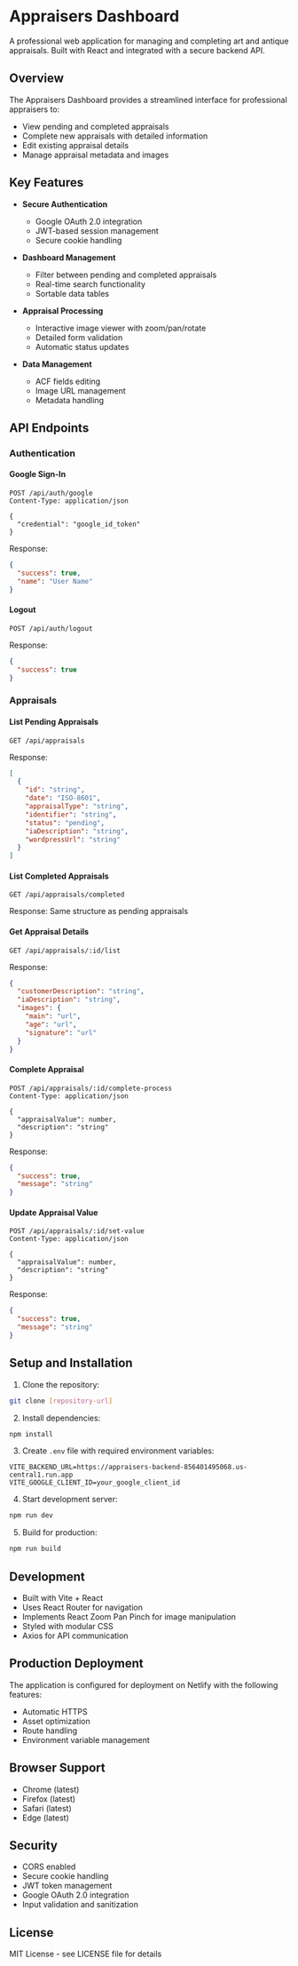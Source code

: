 # Appraisers Dashboard

A professional web application for managing and completing art and antique appraisals. Built with React and integrated with a secure backend API.

## Overview

The Appraisers Dashboard provides a streamlined interface for professional appraisers to:
- View pending and completed appraisals
- Complete new appraisals with detailed information
- Edit existing appraisal details
- Manage appraisal metadata and images

## Key Features

- **Secure Authentication**
  - Google OAuth 2.0 integration
  - JWT-based session management
  - Secure cookie handling

- **Dashboard Management**
  - Filter between pending and completed appraisals
  - Real-time search functionality
  - Sortable data tables

- **Appraisal Processing**
  - Interactive image viewer with zoom/pan/rotate
  - Detailed form validation
  - Automatic status updates

- **Data Management**
  - ACF fields editing
  - Image URL management
  - Metadata handling

## API Endpoints

### Authentication

#### Google Sign-In
```http
POST /api/auth/google
Content-Type: application/json

{
  "credential": "google_id_token"
}
```
Response:
```json
{
  "success": true,
  "name": "User Name"
}
```

#### Logout
```http
POST /api/auth/logout
```
Response:
```json
{
  "success": true
}
```

### Appraisals

#### List Pending Appraisals
```http
GET /api/appraisals
```
Response:
```json
[
  {
    "id": "string",
    "date": "ISO-8601",
    "appraisalType": "string",
    "identifier": "string",
    "status": "pending",
    "iaDescription": "string",
    "wordpressUrl": "string"
  }
]
```

#### List Completed Appraisals
```http
GET /api/appraisals/completed
```
Response: Same structure as pending appraisals

#### Get Appraisal Details
```http
GET /api/appraisals/:id/list
```
Response:
```json
{
  "customerDescription": "string",
  "iaDescription": "string",
  "images": {
    "main": "url",
    "age": "url",
    "signature": "url"
  }
}
```

#### Complete Appraisal
```http
POST /api/appraisals/:id/complete-process
Content-Type: application/json

{
  "appraisalValue": number,
  "description": "string"
}
```
Response:
```json
{
  "success": true,
  "message": "string"
}
```

#### Update Appraisal Value
```http
POST /api/appraisals/:id/set-value
Content-Type: application/json

{
  "appraisalValue": number,
  "description": "string"
}
```
Response:
```json
{
  "success": true,
  "message": "string"
}
```

## Setup and Installation

1. Clone the repository:
```bash
git clone [repository-url]
```

2. Install dependencies:
```bash
npm install
```

3. Create `.env` file with required environment variables:
```env
VITE_BACKEND_URL=https://appraisers-backend-856401495068.us-central1.run.app
VITE_GOOGLE_CLIENT_ID=your_google_client_id
```

4. Start development server:
```bash
npm run dev
```

5. Build for production:
```bash
npm run build
```

## Development

- Built with Vite + React
- Uses React Router for navigation
- Implements React Zoom Pan Pinch for image manipulation
- Styled with modular CSS
- Axios for API communication

## Production Deployment

The application is configured for deployment on Netlify with the following features:
- Automatic HTTPS
- Asset optimization
- Route handling
- Environment variable management

## Browser Support

- Chrome (latest)
- Firefox (latest)
- Safari (latest)
- Edge (latest)

## Security

- CORS enabled
- Secure cookie handling
- JWT token management
- Google OAuth 2.0 integration
- Input validation and sanitization

## License

MIT License - see LICENSE file for details